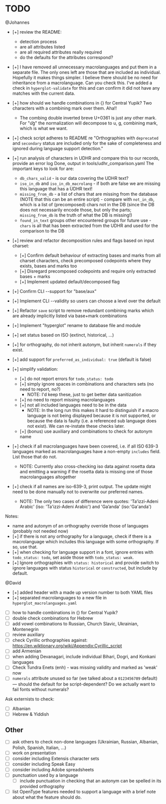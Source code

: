 # TODO

@Johannes

- [+] review the README:
	- detection process
	- are all attributes listed
	- are all required attributes really required
	- do the defaults for the attributes correspond?
- [+] I have removed all unnecessary macrolanguages and put them in a separate file. The only ones left are those that are included as individual. Hopefully it makes things simpler. I believe there should be no need for inheritance from a macrolanguage. Can you check this.
	I've added a check in `hyperglot-validate` for this and can confirm it did not have any matches with the current data.
- [+] how should we handle combinations in {} for Central Yupik? Two characters with a combining mark over them. Aha!!
	- The combing double inverted breve U+0361 is just any other mark. For "u͡g" the normalization will decompose to u, g, combining mark, which is what we want.
- [+] check script adheres to README re "Orthographies with `deprecated` and `secondary` status are included only for the sake of completeness and ignored during language support detection."
- [+] run analysis of characters in UDHR and compare this to our records, provide an error log
	Done, output in tools/udhr_comparison.yaml
	The important keys to look for are:
	- `db_chars_valid` - is our data covering the UDHR text?
	- `iso_in_db` and `iso_in_db_macrolang` - if both are false we are missing this language that has a UDHR text!
	- `missing_from_db` - a list of chars that are missing from the database (NOTE that this can be an entire script) - compare with `not_in_db`, which is a list of (precomposed) chars not in the DB (since the DB does not necessarily encode those, but only the parts; `missing_from_db` is the truth of what the DB is missing!)
	- `found_in_text` groups other encountered groups for future use - `chars` is all that has been extracted from the UDHR and used for the comparison to the DB

- [+] review and refactor decomposition rules and flags based on input charset:
	- [+] Confirm default behaviour of extracting bases and marks from all charset characters, check precomposed codepoints where they exists, bases and marks too
	- [+] Disregard precomposed codepoints and require only extracted bases + marks
	- [+] Implement updated default/decomposed flag


- [+] Confirm CLI --support for "base/aux"
- [+] Implement CLI --validity so users can choose a level over the default
- [+] Refactor `save` script to remove redundant combining marks which are already implicitly listed via base+mark combinations
- [+] Implement "hyperglot" rename to database file and module
- [+] set status based on ISO (extinct, historical, …)
- [+] for orthography, do not inherit autonym, but inherit `numerals` if they exist.
- [+] add support for `preferred_as_individual: true` (default is false)
- [+] simplify validation:
	- [+] do not report errors for `todo_status: todo`
	- [+] simply ignore spaces in combinations and characters sets (no need to report, no?)
		- NOTE: I'd keep these, just to get better data sanitization
	- [+] no need to report missing macrolanguages
	- [+] not all included languages need to be in the data
		- NOTE: In the long run this makes it hard to distinguish if a macro language is not being displayed because it is not supported, or because the data is faulty (i.e. a referenced sub language does not exist). We can re-instate these checks later.
	- [+] (bonus) use auxiliary and combinations to check for autonym name

- [+] check if all macrolanguages have been covered, i.e. if all ISO 639-3 languages marked as macrolanguages have a non-empty `includes` field. List those that do not.
	- NOTE: Currently also cross-checking iso data against rosetta data and emitting a warning if the rosetta data is missing one of those macrolanguages altogether
- [+] check if all names are iso-639-3, print output. The update might need to be done manually not to overwrite our preferred names.
	- NOTE: The only two cases of difference were quotes: 'Ta’izzi-Adeni Arabic' (iso: 'Ta'izzi-Adeni Arabic') and 'Ga’anda' (iso:'Ga'anda')


Notes:

- name and autonym of an orthography override those of languages (probably not needed now)
- [+] if there is not any orthography for a language, check if there is a macrolanguage which includes this language with some orthography. If so, use that.
- [+] when checking for language support in a font, ignore entries with `todo_status: todo`, set aside those with `todo_status: weak`. 
- [+] Ignore orthographies with `status: historical` and provide switch to ignore languages with status `historical` or `constructed`, but include by default.

@David

- [+] added header with a made up version number to both YAML files
- [+] separated macrolanguages to a new file in `hyperglot_macrolanguages.yaml`
- [ ] how to handle combinations in {} for Central Yupik?
- [ ] double check combinations for Hebrew
- [ ] add vowel combinations to Russian, Church Slavic, Ukrainian, Montenegrin
- [ ] review auxiliary
- [ ] check Cyrillic orthographies against: https://en.wiktionary.org/wiki/Appendix:Cyrillic_script
- [ ] add Armenian
- [ ] when adding Devanagari, include individual Bihari, Dogri, and Konkani languages
- [ ] Check Tundra Enets (enh) - was missing validity and marked as 'weak' now
- [ ] `numerals` attribute unused so far (we talked about a `0123456789` default) — should the default for be script-dependent? Do we actually want to fail fonts without numerals?

Ask externists to check:
- [ ] Albanian
- [ ] Hebrew & Yiddish

## Other

- [ ] ask others to check non-done languages (Ukrainian, Russian, Albanian, Polish, Spanish, Italian, …)
- [ ] work on presentation
- [ ] consider including Extensis character sets
- [ ] consider including Speak Easy
- [ ] consider including Adobe spreadsheets
- [ ] punctuation used by a language
	- [ ] include punctuation in checking that an autonym can be spelled in its provided orthography
- [ ] list OpenType features needed to support a language with a brief note about what the feature should do.
